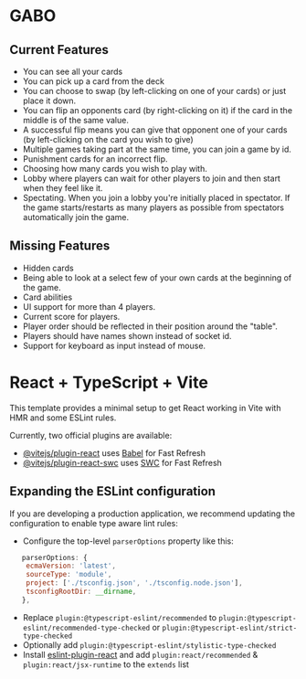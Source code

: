 
# GABO 

## Current Features

- You can see all your cards
- You can pick up a card from the deck
- You can choose to swap (by left-clicking on one of your cards) or just place it down.
- You can flip an opponents card (by right-clicking on it) if the card in the middle is of the same value.
- A successful flip means you can give that opponent one of your cards (by left-clicking on the card you wish to give)
- Multiple games taking part at the same time, you can join a game by id.
- Punishment cards for an incorrect flip.
- Choosing how many cards you wish to play with.
- Lobby where players can wait for other players to join and then start when they feel like it.
- Spectating. When you join a lobby you're initially placed in spectator. If the game starts/restarts as many players as possible from spectators automatically join the game.

## Missing Features
- Hidden cards
- Being able to look at a select few of your own cards at the beginning of the game.
- Card abilities
- UI support for more than 4 players.
- Current score for players.
- Player order should be reflected in their position around the "table".
- Players should have names shown instead of socket id.
- Support for keyboard as input instead of mouse.

# React + TypeScript + Vite

This template provides a minimal setup to get React working in Vite with HMR and some ESLint rules.

Currently, two official plugins are available:

- [@vitejs/plugin-react](https://github.com/vitejs/vite-plugin-react/blob/main/packages/plugin-react/README.md) uses [Babel](https://babeljs.io/) for Fast Refresh
- [@vitejs/plugin-react-swc](https://github.com/vitejs/vite-plugin-react-swc) uses [SWC](https://swc.rs/) for Fast Refresh

## Expanding the ESLint configuration

If you are developing a production application, we recommend updating the configuration to enable type aware lint rules:

- Configure the top-level `parserOptions` property like this:

```js
   parserOptions: {
    ecmaVersion: 'latest',
    sourceType: 'module',
    project: ['./tsconfig.json', './tsconfig.node.json'],
    tsconfigRootDir: __dirname,
   },
```

- Replace `plugin:@typescript-eslint/recommended` to `plugin:@typescript-eslint/recommended-type-checked` or `plugin:@typescript-eslint/strict-type-checked`
- Optionally add `plugin:@typescript-eslint/stylistic-type-checked`
- Install [eslint-plugin-react](https://github.com/jsx-eslint/eslint-plugin-react) and add `plugin:react/recommended` & `plugin:react/jsx-runtime` to the `extends` list


